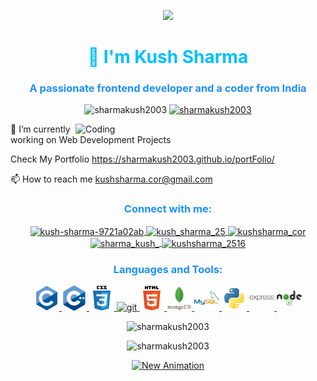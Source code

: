 <p align="center"> <img src="https://capsule-render.vercel.app/api?text=Hey%20Everyone!🕹️&animation=fadeIn&type=waving&color=gradient&height=100"/> </p>

<h1 align="center" style="color:#00BFFF;">👋 I'm Kush Sharma</h1> <h3 align="center" style="color:#1E90FF;">A passionate frontend developer and a coder from India</h3>

<p align="center"> <img src="https://komarev.com/ghpvc/?username=sharmakush2003&label=Profile%20views&color=00BFFF&style=flat" alt="sharmakush2003" /> <a href="https://github.com/ryo-ma/github-profile-trophy"> <img src="https://github-profile-trophy.vercel.app/?username=sharmakush2003&theme=onedark" alt="sharmakush2003" /> </a> </p>

<img align="right" alt="Coding" width="400" src="https://media.giphy.com/media/Y4ak9Ki2GZCbJxAnJD/giphy.gif">

🔭 I’m currently working on Web Development Projects

Check My Portfolio https://sharmakush2003.github.io/portFolio/

📫 How to reach me kushsharma.cor@gmail.com

<h3 align="center" style="color:#1E90FF;">Connect with me:</h3> <p align="center"> <a href="https://linkedin.com/in/kush-sharma-9721a02ab" target="blank"> <img class="hover" align="center" src="https://raw.githubusercontent.com/rahuldkjain/github-profile-readme-generator/master/src/images/icons/Social/linked-in-alt.svg" alt="kush-sharma-9721a02ab" height="30" width="40" /> </a> <a href="https://www.codechef.com/users/kush_sharma_25" target="blank"> <img class="hover" align="center" src="https://cdn.jsdelivr.net/npm/simple-icons@3.1.0/icons/codechef.svg" alt="kush_sharma_25" height="30" width="40" /> </a> <a href="https://www.hackerrank.com/kushsharma_cor" target="blank"> <img class="hover" align="center" src="https://raw.githubusercontent.com/rahuldkjain/github-profile-readme-generator/master/src/images/icons/Social/hackerrank.svg" alt="kushsharma_cor" height="30" width="40" /> </a> <a href="https://www.leetcode.com/sharma_kush_" target="blank"> <img class="hover" align="center" src="https://raw.githubusercontent.com/rahuldkjain/github-profile-readme-generator/master/src/images/icons/Social/leet-code.svg" alt="sharma_kush_" height="30" width="40" /> </a> <a href="https://auth.geeksforgeeks.org/user/kushsharma_2516" target="blank"> <img class="hover" align="center" src="https://raw.githubusercontent.com/rahuldkjain/github-profile-readme-generator/master/src/images/icons/Social/geeks-for-geeks.svg" alt="kushsharma_2516" height="30" width="40" /> </a> </p>

<h3 align="center" style="color:#1E90FF;">Languages and Tools:</h3> <p align="center"> <a class="hover" href="https://www.cprogramming.com/" target="_blank" rel="noreferrer"> <img src="https://raw.githubusercontent.com/devicons/devicon/master/icons/c/c-original.svg" alt="c" width="40" height="40"/> </a> <a class="hover" href="https://www.w3schools.com/cpp/" target="_blank" rel="noreferrer"> <img src="https://raw.githubusercontent.com/devicons/devicon/master/icons/cplusplus/cplusplus-original.svg" alt="cplusplus" width="40" height="40"/> </a> <a class="hover" href="https://www.w3schools.com/css/" target="_blank" rel="noreferrer"> <img src="https://raw.githubusercontent.com/devicons/devicon/master/icons/css3/css3-original-wordmark.svg" alt="css3" width="40" height="40"/> </a> <a class="hover" href="https://git-scm.com/" target="_blank" rel="noreferrer"> <img src="https://www.vectorlogo.zone/logos/git-scm/git-scm-icon.svg" alt="git" width="40" height="40"/> </a> <a class="hover" href="https://www.w3.org/html/" target="_blank" rel="noreferrer"> <img src="https://raw.githubusercontent.com/devicons/devicon/master/icons/html5/html5-original-wordmark.svg" alt="html5" width="40" height="40"/> </a> <a class="hover" href="https://www.mongodb.com/" target="_blank" rel="noreferrer"> <img src="https://raw.githubusercontent.com/devicons/devicon/master/icons/mongodb/mongodb-original-wordmark.svg" alt="mongodb" width="40" height="40"/> </a> <a class="hover" href="https://www.mysql.com/" target="_blank" rel="noreferrer"> <img src="https://raw.githubusercontent.com/devicons/devicon/master/icons/mysql/mysql-original-wordmark.svg" alt="mysql" width="40" height="40"/> </a> <a class="hover" href="https://www.python.org" target="_blank" rel="noreferrer"> <img src="https://raw.githubusercontent.com/devicons/devicon/master/icons/python/python-original.svg" alt="python" width="40" height="40"/> </a> <a class="hover" href="https://expressjs.com/" target="_blank" rel="noreferrer"> <img src="https://raw.githubusercontent.com/devicons/devicon/master/icons/express/express-original-wordmark.svg" alt="express" width="40" height="40"/> </a> <a class="hover" href="https://nodejs.org" target="_blank" rel="noreferrer"> <img src="https://raw.githubusercontent.com/devicons/devicon/master/icons/nodejs/nodejs-original-wordmark.svg" alt="nodejs" width="40" height="40"/> </a> </p>

<p align="center"> <img src="https://github-readme-stats.vercel.app/api/top-langs?username=sharmakush2003&show_icons=true&locale=en&layout=compact&theme=onedark" alt="sharmakush2003" /> </p>

<p align="center"> <img src="https://github-readme-stats.vercel.app/api?username=sharmakush2003&show_icons=true&locale=en&theme=onedark" alt="sharmakush2003" /> </p>

<p align="center"> <a href="https://github.com/sharmakush2003"> <img src="https://user-images.githubusercontent.com/63889819/110340434-e84cfd00-804d-11eb-843e-029fef58c590.gif" alt="New Animation" width="500"/> </a> </p>
